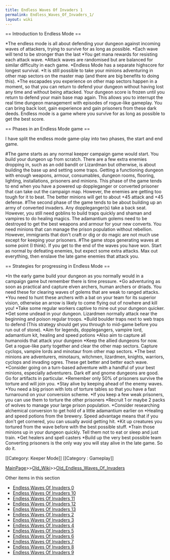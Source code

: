 ```yaml
---
title: Endless Waves Of Invaders 1
permalink: Endless_Waves_Of_Invaders_1/
layout: wiki
---
```


== Introduction to Endless Mode ==

*The endless mode is all about defending your dungeon against incoming waves of attackers, trying to survive for as long as possible.
*Each wave will tend to be stronger than the last
*You get mana rewards for resisting each attack wave.
*Attack waves are randomised but are balanced for similar difficulty in each game.
*Endless Mode has a separate highscore for longest survival.
*It is still possible to take your minions adventuring in other map sectors on the master map (and there are big benefits to doing this).
*The escapades you experience on other map sectors happen in a moment, so that you can return to defend your dungeon without having lost any time and without being attacked. Your dungeon score is frozen until you return to defend your main base map again. This allows you to interrupt the real time dungeon management with episodes of rogue-like gameplay. You can bring back loot, gain experience and gain prisoners from these dark deeds.
 Endless mode is a game where you survive for as long as possible to get the best score.

== Phases in an Endless Mode game ==

I have split the endless mode game-play into two phases, the start and end game.

#The game starts as any normal keeper campaign game would start. You build your dungeon up from scratch. There are a few extra enemies dropping in, such as an odd bandit or Lizardman but otherwise, is about building the base up and setting some traps. Getting a functioning dungeon with enough weapons, armour, consumables, dungeon rooms, flooring, lighting, installations, prisoners and minions. This phase of the game tends to end when you have a powered up doppleganger or converted prisoner that can take out the campaign map. However, the enemies are getting too tough for it to beat. The better minions will get to about +45 attack and +45 defense.
#The second phase of the game tends to be about building up an army of converted invaders. Any doppleganger(s) take a back seat. However, you still need goblins to build traps quickly and shaman and vampires to do healing magics. The adamantium golems need to be destroyed to get the best weapons and armour for your new converts. You need minions that can manage the prison population without rebellion. However, immigrants that don't craft or dig or do magic are not much use except for keeping your prisoners.
#The game stops generating waves at some point (I think). If you get to the end of the waves you have won.
 Start as normal by defeating enemies, but expect some extra attacks. Max out everything, then enslave the late game enemies that attack you.

== Strategies for progressing in Endless Mode ==

*In the early game build your dungeon as you normally would in a campaign game but remember there is time pressure.
*Go adventuring as soon as practical and capture elven archers, human archers or driads. You need these for clearing waves of golems that are weak to ranged attacks.
*You need to hunt these archers with a bat on your team for its superior vision, otherwise an arrow is likely to come flying out of nowhere and kill you!
*Take some regular workers captive to mine out your dungeon quicker.
*Get some undead in your dungeon. Lizardmen normally attack near the beginning and poison regular troops.
*Build boulder traps next to web traps to defend (This strategy should get you through to mid-game before you run out of stone).
*Aim for legends, dopplegangers, vampire lord, adamantium kit, healing and speed potions
*Also aim to capture all humanoids that attack your dungeon
*Keep the allied dungeons for now. Get a rogue-like party together and clear the other map sectors. Capture cyclops, vampire lords and minotaur from other map sectors.
*The best minions are adventurers, minotaurs, witchmen, lizardmen, knights, warriors, cyclops and invading ogres. These get better and better each wave.
*Consider going on a turn-based adventure with a handful of your best minions, especially adventurers. Dark elf and gnome dungeons are good. Go for artifacts in particular.
*Remember only 50% of prisoners survive the torture and will join you.
*Stay alive by keeping ahead of the enemy waves.
*You need a big prison with lots of torture tables so that you have a fast turnaround on your conversion scheme.
*If you keep a few weak prisoners, you can use them to torture the other prisoners
*Recruit 1 or maybe 2 packs of wolves to manage your large prison population.
*Consider researching alchemical conversion to get hold of a little adamantium earlier on
*Healing and speed potions from the brewery. Speed advantage means that if you don't get cornered, you can usually avoid getting hit.
*Kit up creatures you tortured from the wave before with the best possible stuff.
*Train those minions up in your dungeon quickly. Tell them not to eat or sleep and just train.
*Get healers and spell casters
*Build up the very best possible team
 Converting prisoners is the only way you will stay alive in the late game. So do it.

[[Category: Keeper Mode]]
[[Category : Gameplay]]

[MainPage](/keeperrl_wiki/ "wikilink")>>[Old_Wiki](/keeperrl_wiki/Old_Wiki "wikilink")>>[Old_Endless_Waves_Of_Invaders](/keeperrl_wiki/Old_Endless_Waves_Of_Invaders "wikilink")

Other items in this section
-    [Endless Waves Of Invaders 0](/keeperrl_wiki/Endless_Waves_Of_Invaders_0 "wikilink")
-    [Endless Waves Of Invaders 10](/keeperrl_wiki/Endless_Waves_Of_Invaders_10 "wikilink")
-    [Endless Waves Of Invaders 11](/keeperrl_wiki/Endless_Waves_Of_Invaders_11 "wikilink")
-    [Endless Waves Of Invaders 12](/keeperrl_wiki/Endless_Waves_Of_Invaders_12 "wikilink")
-    [Endless Waves Of Invaders 13](/keeperrl_wiki/Endless_Waves_Of_Invaders_13 "wikilink")
-    [Endless Waves Of Invaders 2](/keeperrl_wiki/Endless_Waves_Of_Invaders_2 "wikilink")
-    [Endless Waves Of Invaders 3](/keeperrl_wiki/Endless_Waves_Of_Invaders_3 "wikilink")
-    [Endless Waves Of Invaders 4](/keeperrl_wiki/Endless_Waves_Of_Invaders_4 "wikilink")
-    [Endless Waves Of Invaders 5](/keeperrl_wiki/Endless_Waves_Of_Invaders_5 "wikilink")
-    [Endless Waves Of Invaders 6](/keeperrl_wiki/Endless_Waves_Of_Invaders_6 "wikilink")
-    [Endless Waves Of Invaders 7](/keeperrl_wiki/Endless_Waves_Of_Invaders_7 "wikilink")
-    [Endless Waves Of Invaders 8](/keeperrl_wiki/Endless_Waves_Of_Invaders_8 "wikilink")
-    [Endless Waves Of Invaders 9](/keeperrl_wiki/Endless_Waves_Of_Invaders_9 "wikilink")
